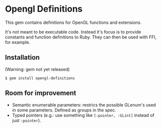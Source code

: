 # Opengl Definitions

This gem contains definitions for OpenGL functions and extensions.

It's not meant to be executable code. Instead it's focus is to provide constants and function definitions to Ruby.
They can then be used with FFI, for example.

## Installation

(Warning: gem not yet released)

    $ gem install opengl-definitions

## Room for improvement

* Semantic enumerable parameters: restrics the possible GLenum's used in some parameters. Defined as groups in the spec.
* Typed pointers (e.g.: use something like `[:pointer, :GLint]` instead of just `:pointer`).
